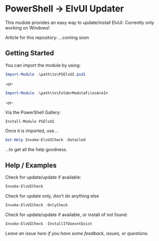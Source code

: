 # PowerShell -> ElvUI Updater
This module provides an easy way to update/install ElvUI.
Currently only working on Windows!

Article for this repository:
...coming soon

## Getting Started
You can import the module by using: 

```powershell
Import-Module .\path\to\PSElvUI.psd1
```
-or-
```powershell
Import-Module .\path\to\FolderModuleFilesAreIn
```
-or-

Via the PowerShell Gallery:

```powershell
Install-Module PSElvUI
```

Once it is imported, use...

```powershell
Get-Help Invoke-ElvUICheck -Detailed 
```
...to get all the help goodness.

## Help / Examples
Check for update/update if available:
```powershell
Invoke-ElvUICheck 
```

Check for update only, don't do anything else
```powershell
Invoke-ElvUICheck -OnlyCheck
```

Check for update/update if available, or install of not found:
```powershell
Invoke-ElvUICheck -InstallIfDoesntExist
```

*Leave an issue here if you have some feedback, issues, or questions.*